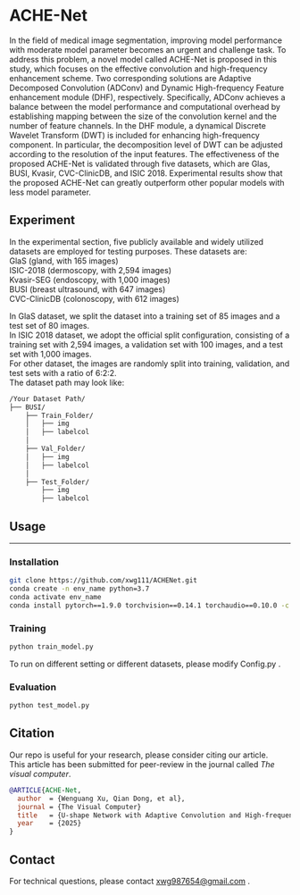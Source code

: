 # ACHE-Net

In the field of medical image segmentation, improving model performance with moderate model parameter becomes an urgent and challenge task. To address this problem, a novel model called ACHE-Net is proposed in this study, which focuses on the effective convolution and high-frequency enhancement scheme. Two corresponding solutions are Adaptive Decomposed Convolution (ADConv) and Dynamic High-frequency Feature enhancement module (DHF), respectively. Specifically, ADConv achieves a balance between the model performance and computational overhead by establishing mapping between the size of the convolution kernel and the number of feature channels. In the DHF module, a dynamical Discrete Wavelet Transform (DWT) is included for enhancing high-frequency component. In particular, the decomposition level of DWT can be adjusted according to the resolution of the input features. The effectiveness of the proposed ACHE-Net is validated through five datasets, which are Glas, BUSI, Kvasir, CVC-ClinicDB, and ISIC 2018. Experimental results show that the proposed ACHE-Net can greatly outperform other popular models with less model parameter.


## Experiment
In the experimental section, five publicly available and widely utilized datasets are employed for testing purposes. These datasets are:<br> 
GlaS (gland, with 165 images)<br>
ISIC-2018 (dermoscopy, with 2,594 images)<br>
Kvasir-SEG (endoscopy, with 1,000 images)<br> 
BUSI (breast ultrasound, with 647 images)<br> 
CVC-ClinicDB (colonoscopy, with 612 images)<br>  


In GlaS dataset, we split the dataset into a training set of 85 images and a test set of 80 images. <br>
In ISIC 2018 dataset, we adopt the official split configuration, consisting of a training set with 2,594 images, a validation set with 100 images, and a test set with 1,000 images. <br>
For other dataset, the images are randomly split into training, validation, and test sets with a ratio of 6:2:2.<br>
The dataset path may look like:
```bash
/Your Dataset Path/
├── BUSI/
    ├── Train_Folder/
    │   ├── img
    │   ├── labelcol
    │
    ├── Val_Folder/
    │   ├── img
    │   ├── labelcol
    │
    ├── Test_Folder/
        ├── img
        ├── labelcol
```


## Usage

---

### **Installation**
```bash
git clone https://github.com/xwg111/ACHENet.git
conda create -n env_name python=3.7
conda activate env_name
conda install pytorch==1.9.0 torchvision==0.14.1 torchaudio==0.10.0 -c pytorch -c nvidia
``` 


### **Training**
```bash
python train_model.py
```
To run on different setting or different datasets, please modify Config.py .


### **Evaluation**
```bash
python test_model.py
``` 


## Citation

Our repo is useful for your research, please consider citing our article. <br>
This article has been submitted for peer-review in the journal called *The visual computer*.<br>
```bibtex
@ARTICLE{ACHE-Net,
  author  = {Wenguang Xu, Qian Dong, et al},
  journal = {The Visual Computer}
  title   = {U-shape Network with Adaptive Convolution and High-frequency Enhancement for Medical Image Segmentation},
  year    = {2025}
}
```


## Contact
For technical questions, please contact xwg987654@gmail.com .
